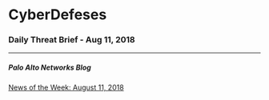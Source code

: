 # CyberDefeses
### Daily Threat Brief - Aug 11, 2018

 
-----
 
##### Palo Alto Networks Blog
[News of the Week: August 11, 2018](http://feedproxy.google.com/~r/PaloAltoNetworks/~3/nHB_z99zKmc/)
 

